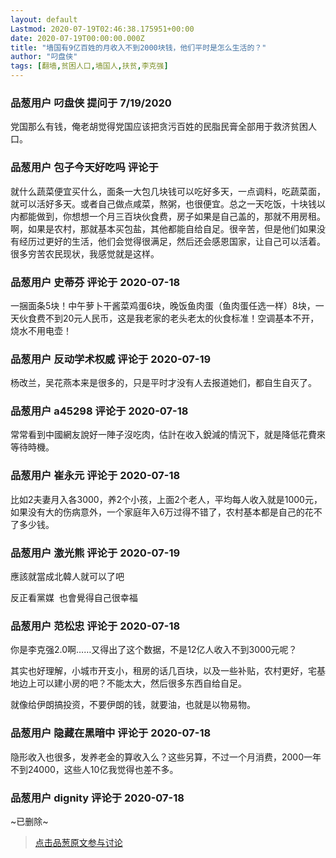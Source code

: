 ```yaml
---
layout: default
Lastmod: 2020-07-19T02:46:38.175951+00:00
date: 2020-07-19T00:00:00.000Z
title: "墙国有9亿百姓的月收入不到2000块钱，他们平时是怎么生活的？"
author: "叼盘侠"
tags: [翻墙,贫困人口,墙国人,扶贫,李克强]
---
```



### 品葱用户 **叼盘侠** 提问于 7/19/2020
    
党国那么有钱，俺老胡觉得党国应该把贪污百姓的民脂民膏全部用于救济贫困人口。
    
                

### 品葱用户 **包子今天好吃吗** 评论于 
        
就什么蔬菜便宜买什么，面条一大包几块钱可以吃好多天，一点调料，吃蔬菜面，就可以活好多天。或者自己做点咸菜，熬粥，也很便宜。总之一天吃饭，十块钱以内都能做到，你想想一个月三百块伙食费，房子如果是自己盖的，那就不用房租。啊，如果是农村，那就基本买包盐，其他都能自给自足。很辛苦，但是他们如果没有经历过更好的生活，他们会觉得很满足，然后还会感恩国家，让自己可以活着。很多穷苦农民现状，我感觉就是这样。
        
                

### 品葱用户 **史蒂芬** 评论于 2020-07-18
        
一捆面条5块！中午萝卜干酱菜鸡蛋6块，晚饭鱼肉蛋（鱼肉蛋任选一样）8块，一天伙食费不到20元人民币，这是我老家的老头老太的伙食标准！空调基本不开，烧水不用电壶！
        
                

### 品葱用户 **反动学术权威** 评论于 2020-07-19
        
杨改兰，吴花燕本来是很多的，只是平时才没有人去报道她们，都自生自灭了。
        
                

### 品葱用户 **a45298** 评论于 2020-07-18
        
常常看到中國網友說好一陣子沒吃肉，估計在收入銳減的情況下，就是降低花費來等待時機。
        
                

### 品葱用户 **崔永元** 评论于 2020-07-18
        
比如2夫妻月入各3000，养2个小孩，上面2个老人，平均每人收入就是1000元，如果没有大的伤病意外，一个家庭年入6万过得不错了，农村基本都是自己的花不了多少钱。
        
                

### 品葱用户 **激光熊** 评论于 2020-07-19
        
應該就當成北韓人就可以了吧    
  
反正看黨媒  也會覺得自己很幸福
        
                

### 品葱用户 **范松忠** 评论于 2020-07-18
        
你是李克强2.0啊……又得出了这个数据，不是12亿人收入不到3000元呢？  
  
其实也好理解，小城市开支小，租房的话几百块，以及一些补贴，农村更好，宅基地边上可以建小房的吧？不能太大，然后很多东西自给自足。  
  
就像给伊朗搞投资，不要伊朗的钱，就要油，也就是以物易物。
        
                

### 品葱用户 **隐藏在黑暗中** 评论于 2020-07-18
        
隐形收入也很多，发养老金的算收入么？这些另算，不过一个月消费，2000一年不到24000，这些人10亿我觉得也差不多。
        
                

### 品葱用户 **dignity** 评论于 2020-07-18
        
~已删除~
        
                





> [点击品葱原文参与讨论](https://pincong.rocks/question/28681)

